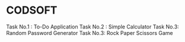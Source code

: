 # CODSOFT
Task No.1 : To-Do Application
Task No.2 : Simple Calculator
Task No.3: Random Password Generator
Task No.3: Rock Paper Scissors Game
